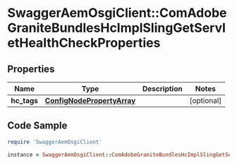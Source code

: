 # SwaggerAemOsgiClient::ComAdobeGraniteBundlesHcImplSlingGetServletHealthCheckProperties

## Properties

Name | Type | Description | Notes
------------ | ------------- | ------------- | -------------
**hc_tags** | [**ConfigNodePropertyArray**](ConfigNodePropertyArray.md) |  | [optional] 

## Code Sample

```ruby
require 'SwaggerAemOsgiClient'

instance = SwaggerAemOsgiClient::ComAdobeGraniteBundlesHcImplSlingGetServletHealthCheckProperties.new(hc_tags: null)
```


